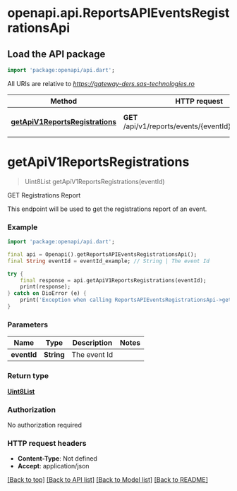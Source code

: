 # openapi.api.ReportsAPIEventsRegistrationsApi

## Load the API package
```dart
import 'package:openapi/api.dart';
```

All URIs are relative to *https://gateway-ders.sas-technologies.ro*

Method | HTTP request | Description
------------- | ------------- | -------------
[**getApiV1ReportsRegistrations**](ReportsAPIEventsRegistrationsApi.md#getapiv1reportsregistrations) | **GET** /api/v1/reports/events/{eventId}/registrations | GET Registrations Report


# **getApiV1ReportsRegistrations**
> Uint8List getApiV1ReportsRegistrations(eventId)

GET Registrations Report

This endpoint will be used to get the registrations report of an event.

### Example
```dart
import 'package:openapi/api.dart';

final api = Openapi().getReportsAPIEventsRegistrationsApi();
final String eventId = eventId_example; // String | The event Id

try {
    final response = api.getApiV1ReportsRegistrations(eventId);
    print(response);
} catch on DioError (e) {
    print('Exception when calling ReportsAPIEventsRegistrationsApi->getApiV1ReportsRegistrations: $e\n');
}
```

### Parameters

Name | Type | Description  | Notes
------------- | ------------- | ------------- | -------------
 **eventId** | **String**| The event Id | 

### Return type

[**Uint8List**](Uint8List.md)

### Authorization

No authorization required

### HTTP request headers

 - **Content-Type**: Not defined
 - **Accept**: application/json

[[Back to top]](#) [[Back to API list]](../README.md#documentation-for-api-endpoints) [[Back to Model list]](../README.md#documentation-for-models) [[Back to README]](../README.md)

